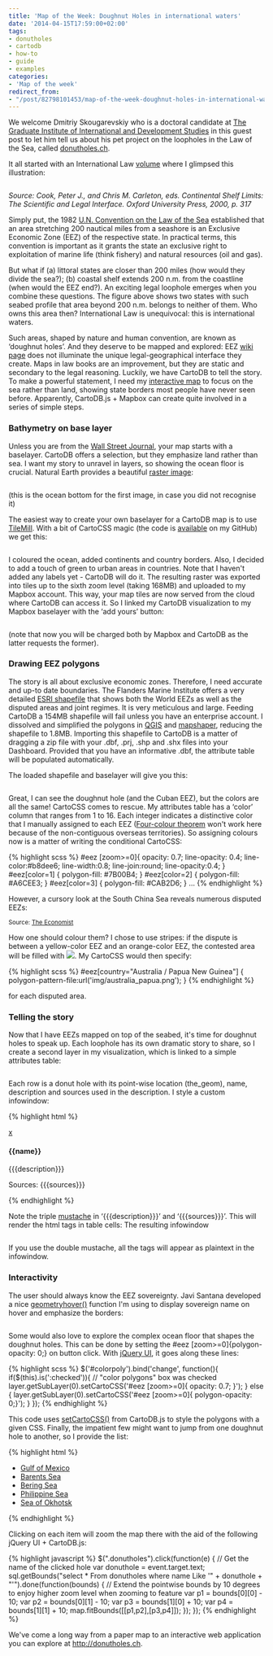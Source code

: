 ```yaml
---
title: 'Map of the Week: Doughnut Holes in international waters'
date: '2014-04-15T17:59:00+02:00'
tags:
- donutholes
- cartodb
- how-to
- guide
- examples
categories:
- 'Map of the week'
redirect_from:
- "/post/82798101453/map-of-the-week-doughnut-holes-in-international-waters/"
---
```


We welcome Dmitriy Skougarevskiy who is a doctoral candidate at <a href="http://graduateinstitute.ch/" target="_blank">The Graduate Institute of International and Development Studies</a> in this guest post to let him tell us about his pet project on the loopholes in the Law of the Sea, called <a href="http://donutholes.ch/">donutholes.ch</a>.

It all started with an International Law <a href="http://books.google.ch/books?id=ABVfvyi-8IAC">volume</a> where I glimpsed this illustration:

<img src="http://i.imgur.com/vfh7SBS.jpg" alt=""/>

_Source: Cook, Peter J., and Chris M. Carleton, eds. Continental Shelf Limits: The Scientific and Legal Interface. Oxford University Press, 2000, p. 317_

Simply put, the 1982 <a href="http://www.un.org/depts/los/convention_agreements/texts/unclos/closindx.htm">U.N. Convention on the Law of the Sea</a> established that an area stretching 200 nautical miles from a seashore is an Exclusive Economic Zone (EEZ) of the respective state. In practical terms, this convention is important as it grants the state an exclusive right to exploitation of marine life (think fishery) and natural resources (oil and gas).

But what if (a) littoral states are closer than 200 miles (how would they divide the sea?); (b) coastal shelf extends 200 n.m. from the coastline (when would the EEZ end?). An exciting legal loophole emerges when you combine these questions. The figure above shows two states with such seabed profile that area beyond 200 n.m. belongs to neither of them. Who owns this area then? International Law is unequivocal: this is international waters.

Such areas, shaped by nature and human convention, are known as ‘doughnut holes’. And they deserve to be mapped and explored: EEZ <a href="http://en.wikipedia.org/wiki/Exclusive_economic_zone">wiki page</a> does not illuminate the unique legal-geographical interface they create. Maps in law books are an improvement, but they are static and secondary to the legal reasoning. Luckily, we have CartoDB to tell the story. To make a powerful statement, I need my <a href="http://donutholes.ch/">interactive map</a> to focus on the sea rather than land, showing state borders most people have never seen before. Apparently, CartoDB.js + Mapbox can create quite involved in a series of simple steps.

### Bathymetry on base layer

Unless you are from the <a href="http://blog.cartodb.com/post/28058995348/the-political-moneyball">Wall Street Journal</a>, your map starts with a baselayer. CartoDB offers a selection, but they emphasize land rather than sea. I want my story to unravel in layers, so showing the ocean floor is crucial. Natural Earth provides a beautiful <a href="http://www.naturalearthdata.com/downloads/10m-raster-data/10m-ocean-bottom/">raster image</a>:

<img src="http://i.imgur.com/9Ao4iVU.jpg" alt=""/>

(this is the ocean bottom for the first image, in case you did not recognise it)

The easiest way to create your own baselayer for a CartoDB map is to use <a href="https://www.mapbox.com/tilemill/">TileMill</a>. With a bit of CartoCSS magic (the code is <a href="https://gist.github.com/memoryfull/10671783">available</a> on my GitHub) we get this:

<img src="http://i.imgur.com/50C2XYT.jpg" alt=""/>

I coloured the ocean, added continents and country borders. Also, I decided to add a touch of green to urban areas in countries. Note that I haven't added any labels yet - CartoDB will do it. The resulting raster was exported into tiles up to the sixth zoom level (taking 168MB) and uploaded to my Mapbox account. This way, your map tiles are now served from the cloud where CartoDB can access it. So I linked my CartoDB visualization to my Mapbox baselayer with the ‘add yours’ button:

<img src="http://i.imgur.com/vNSzf5m.png" alt=""/>

(note that now you will be charged both by Mapbox and CartoDB as the latter requests the former).

### Drawing EEZ polygons

The story is all about exclusive economic zones. Therefore, I need accurate and up-to date boundaries. The Flanders Marine Institute offers a very detailed <a href="http://www.marineregions.org/downloads.php">ESRI shapefile</a> that shows both the World EEZs as well as the disputed areas and joint regimes. It is very meticulous and large. Feeding CartoDB a 154MB shapefile will fail unless you have an enterprise account. I dissolved and simplified the polygons in <a href="http://www.qgis.org/">QGIS</a> and <a href="http://www.mapshaper.org/">mapshaper</a>, reducing the shapefile to 1.8MB. Importing this shapefile to CartoDB is a matter of dragging a zip file with your .dbf, .prj, .shp and .shx files into your Dashboard. Provided that you have an informative .dbf, the attribute table will be populated automatically.

The loaded shapefile and baselayer will give you this:

<img src="http://i.imgur.com/umL0Bqi.jpg" alt=""/>

Great, I can see the doughnut hole (and the Cuban EEZ), but the colors are all the same! CartoCSS comes to rescue. My attributes table has a ‘color’ column that ranges from 1 to 16. Each integer indicates a distinctive color that I manually assigned to each EEZ (<a href="http://en.wikipedia.org/wiki/Four_color_theorem">Four-colour theorem</a> won't work here because of the non-contiguous overseas territories). So assigning colours now is a matter of writing the conditional CartoCSS:

{% highlight scss %}
#eez [zoom>=0]{
  opacity: 0.7;
  line-opacity: 0.4;
  line-color:#b8dee6;
  line-width:0.8;
  line-join:round;
  line-opacity:0.4;
}
#eez[color=1] {
  polygon-fill: #7B00B4;
}
#eez[color=2] {
  polygon-fill: #A6CEE3;
}
#eez[color=3] {
  polygon-fill: #CAB2D6;
}
...
{% endhighlight %}

However, a cursory look at the South China Sea reveals numerous disputed EEZs:

<img src="http://i.imgur.com/9n7BAxz.png" alt=""/><ref><small>Source: <a href="http://www.economist.com/blogs/banyan/2012/07/cambodias-foreign-relations">The Economist</a></small></ref>

How one should colour them? I chose to use stripes: if the dispute is between a yellow-color EEZ and an orange-color EEZ, the contested area will be filled with <img src="http://i.imgur.com/ylyTjYp.png" class="inline"/>. My CartoCSS would then specify:

{% highlight scss %}
#eez[country="Australia / Papua New Guinea"] {
  polygon-pattern-file:url('img/australia_papua.png');
}
{% endhighlight %}

for each disputed area.

### Telling the story

Now that I have EEZs mapped on top of the seabed, it's time for doughnut holes to speak up. Each loophole has its own dramatic story to share, so I create a second layer in my visualization, which is linked to a simple attributes table:

<img src="http://i.imgur.com/4nRQKjg.png" alt=""/>

Each row is a donut hole with its point-wise location (the_geom), name, description and sources used in the description. I style a custom infowindow:

{% highlight html %}
<div class="cartodb-popup dark">
  <a href="#close" class="cartodb-popup-close-button close">x</a>
  <div class="cartodb-popup-content-wrapper">
    <div class="cartodb-popup-content">
      <h4>{{name}}</h4>
      <p>{{{description}}}</p>
      <p class="sources">Sources: {{{sources}}}</p>
    </div>
  </div>
  <div class="cartodb-popup-tip-container"></div>
</div>
{% endhighlight %}

Note the triple <a href="http://mustache.github.io/">mustache</a> in ‘{{{description}}}’ and ‘{{{sources}}}’. This will render the html tags in table cells: The resulting infowindow

<img src="http://i.imgur.com/qwZ8qVA.png" alt=""/>

If you use the double mustache, all the tags will appear as plaintext in the infowindow.

### Interactivity

The user should always know the EEZ sovereignty. Javi Santana developed a nice <a href="https://gist.github.com/javisantana/8313604">geometryhover()</a> function I'm using to display sovereign name on hover and emphasize the borders:

<img src="http://i.imgur.com/yxLYCJn.png" alt=""/>

Some would also love to explore the complex ocean floor that shapes the doughnut holes. This can be done by setting the #eez [zoom&gt;=0]{polygon-opacity: 0;} on button click. With <a href="https://jqueryui.com/">jQuery UI</a>, it goes along these lines:

{% highlight scss %}
$('#colorpoly').bind('change', function(){
  if($(this).is(':checked')){
    // "color polygons" box was checked
    layer.getSubLayer(0).setCartoCSS('#eez [zoom>=0]{ opacity: 0.7; }');
  } else {
    layer.getSubLayer(0).setCartoCSS('#eez [zoom>=0]{ polygon-opacity: 0;}');
  }
});
{% endhighlight %}

This code uses <a href="http://developers.cartodb.com/documentation/cartodb-js.html#sec-3-28">setCartoCSS()</a> from CartoDB.js to style the polygons with a given CSS.
Finally, the impatient few might want to jump from one doughnut hole to another, so I provide the list:

{% highlight html %}
<ul>
  <li><a href="#" class="donutholes">Gulf of Mexico</a></li>
  <li><a href="#" class="donutholes">Barents Sea</a></li>
  <li><a href="#" class="donutholes">Bering Sea</a></li>
  <li><a href="#" class="donutholes">Philippine Sea</a></li>
  <li><a href="#" class="donutholes">Sea of Okhotsk</a></li>
</ul>
{% endhighlight %}

Clicking on each item will zoom the map there with the aid of the following jQuery UI + CartoDB.js:

{% highlight javascript %}
$(".donutholes").click(function(e) {
  // Get the name of the clicked hole
  var donuthole = event.target.text;
  sql.getBounds("select * From donutholes where name Like '" + donuthole + "'").done(function(bounds) {
    // Extend the pointwise bounds by 10 degrees to enjoy higher zoom level when zooming to feature
    var p1 = bounds[0][0] - 10;
    var p2 = bounds[0][1] - 10;
    var p3 = bounds[1][0] + 10;
    var p4 = bounds[1][1] + 10;
    map.fitBounds([[p1,p2],[p3,p4]]);
  });
});
{% endhighlight %}

We've come a long way from a paper map to an interactive web application you can explore at <a href="http://donutholes.ch">http://donutholes.ch</a>.
